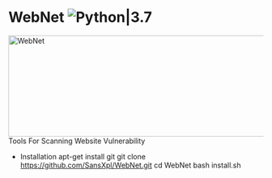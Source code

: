 # WebNet ![Python|3.7](https://img.shields.io/badge/Python-3.7-blue.svg)
<img src="https://i.ibb.co/VHj9z5H/cover-image.png" alt="WebNet" border="0" width="600" height="200">
Tools For Scanning Website Vulnerability

- Installation
apt-get install git
git clone https://github.com/SansXpl/WebNet.git
cd WebNet
bash install.sh
